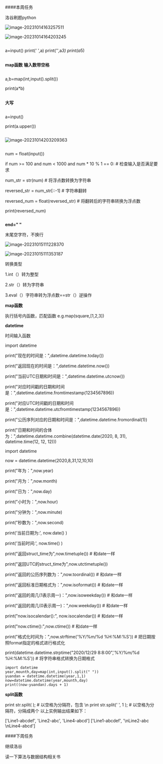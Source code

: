 ####本周任务

洛谷刷题python



![image-20231014163257511](C:\Users\20241\AppData\Roaming\Typora\typora-user-images\image-20231014163257511.png)

![image-20231014164203245](C:\Users\20241\AppData\Roaming\Typora\typora-user-images\image-20231014164203245.png)

```
```

a=input()
print(' ',a)
print('',a*3)
print(a*5)

```
```

**map函数**   **输入数带空格**

```
```

a,b=map(int,input().split())

print(a*b)

```
```

**大写**

```
```

a=input()

print(a.upper())

```
```

![image-20231014203209363](C:\Users\20241\AppData\Roaming\Typora\typora-user-images\image-20231014203209363.png)

```
```

num = float(input())

if num >= 100 and num < 1000 and num * 10 % 1 == 0:  # 检查输入是否满足要求

  num_str = str(num)  # 将浮点数转换为字符串

  reversed_str = num_str[::-1]  # 字符串翻转

  reversed_num = float(reversed_str)  # 将翻转后的字符串转换为浮点数

  print(reversed_num)

```
```

 **end=" "**

末尾空字符，不换行

![image-20231015111228370](C:\Users\20241\AppData\Roaming\Typora\typora-user-images\image-20231015111228370.png)

![image-20231015111353187](C:\Users\20241\AppData\Roaming\Typora\typora-user-images\image-20231015111353187.png)

转换类型

1.int（）转为整型

2.str（）转为字符串

3.eval（）字符串转为浮点数==str（）逆操作

**map函数**

执行括号内函数，匹配函数 e.g.map(square,[1,2,3])

**datetime**

时间输入函数

import datetime

print("现在的时间是：",datetime.datetime.today())

print("返回现在的时间是：",datetime.datetime.now())

print("当前UTC日期和时间是：",datetime.datetime.utcnow())

print("对应时间戳的日期和时间是：",datetime.datetime.fromtimestamp(1234567896))

print("对应UTC时间戳的日期和时间是：",datetime.datetime.utcfromtimestamp(1234567896))

print("公历序列对应的日期和时间是：",datetime.datetime.fromordinal(1))

print("日期和时间的合体为：",datetime.datetime.combine(datetime.date(2020, 8, 31), datetime.time(12, 12, 12)))



import datetime

now = datetime.datetime(2020,8,31,12,10,10)

print("年为：",now.year)

print("月为：",now.month)

print("日为：",now.day)

print("小时为：",now.hour)

print("分钟为：",now.minute)

print("秒数为：",now.second)

print('当前日期为:', now.date() )

print('当前时间:', now.time() )

print("返回struct_time为",now.timetuple())   #  和date一样

print("返回UTC的struct_time为",now.utctimetuple())

print("返回的公历序列数为：",now.toordinal())   #  和date一样

print("返回标准日期格式为：",now.isoformat())   #  和date一样

print("返回的周几(1表示周一)：",now.isoweekday())    #  和date一样

print("返回的周几(0表示周一)：",now.weekday())    #  和date一样  

print("now.isocalendar():", now.isocalendar())  #  和date一样

print("now.ctime():",now.ctime())   #  和date一样

print("格式化时间为：",now.strftime('%Y/%m/%d %H:%M:%S'))   #  把日期按照format指定的格式进行格式化

print(datetime.datetime.strptime("2020/12/29 8:8:00",'%Y/%m/%d %H:%M:%S'))     #   将字符串格式转换为日期格式




```
import datetime
year,mounth,day=map(int,input().split(" "))
yuandan = datetime.datetime(year,1,1)
now=datetime.datetime(year,mounth,day)
print((now-yuandan).days + 1)
```



**split函数**

print str.split( );       # 以空格为分隔符，包含 \n
print str.split(' ', 1 ); # 以空格为分隔符，分隔成两个
以上实例输出结果如下：

['Line1-abcdef', 'Line2-abc', 'Line4-abcd']
['Line1-abcdef', '\nLine2-abc \nLine4-abcd']

####下周任务

继续洛谷

读一下算法与数据结构相关书



